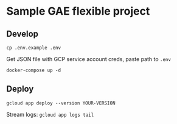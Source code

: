 # Sample GAE flexible project

## Develop 

`cp .env.example .env`

Get JSON file with GCP service account creds, paste path to `.env`

`docker-compose up -d`

## Deploy

`gcloud app deploy --version YOUR-VERSION`

Stream logs:
`gcloud app logs tail`